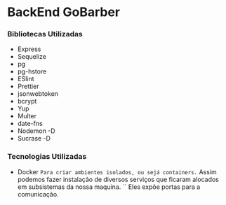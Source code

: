# BackEnd GoBarber

### Bibliotecas Utilizadas

* Express
* Sequelize
* pg
* pg-hstore
* ESlint
* Prettier
* jsonwebtoken
* bcrypt
* Yup
* Multer
* date-fns
* Nodemon -D
* Sucrase -D

### Tecnologias Utilizadas

* Docker
``
Para criar ambientes isolados, ou sejá containers.
``
Assim podemos fazer instalação de diversos serviços que ficaram alocados em subsistemas da nossa maquina.
``
Eles expõe portas para a comunicação.
